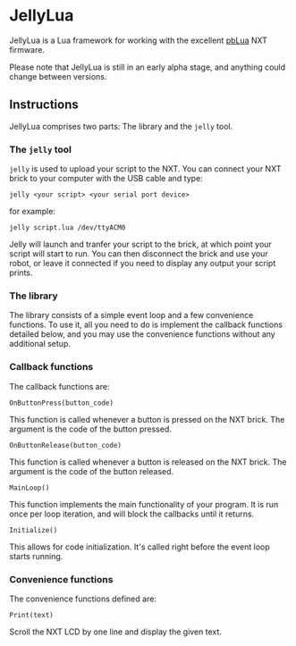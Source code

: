 JellyLua
========

JellyLua is a Lua framework for working with the excellent 
[pbLua](http://hempeldesigngroup.com/lego/pblua/) NXT firmware.

Please note that JellyLua is still in an early alpha stage, and
anything could change between versions.

Instructions
------------

JellyLua comprises two parts: The library and the `jelly` tool.

### The `jelly` tool

`jelly` is used to upload your script to the NXT. You can connect your
NXT brick to your computer with the USB cable and type:

    jelly <your script> <your serial port device>

for example:

    jelly script.lua /dev/ttyACM0

Jelly will launch and tranfer your script to the brick, at which point
your script will start to run. You can then disconnect the brick and
use your robot, or leave it connected if you need to display any output
your script prints.

### The library

The library consists of a simple event loop and a few convenience
functions. To use it, all you need to do is implement the callback
functions detailed below, and you may use the convenience functions
without any additional setup.

### Callback functions

The callback functions are:

`OnButtonPress(button_code)`

This function is called whenever a button is pressed on the NXT brick.
The argument is the code of the button pressed.

`OnButtonRelease(button_code)`

This function is called whenever a button is released on the NXT brick.
The argument is the code of the button released.

`MainLoop()`

This function implements the main functionality of your program. It is
run once per loop iteration, and will block the callbacks until it
returns.

`Initialize()`

This allows for code initialization. It's called right before the event
loop starts running.

### Convenience functions

The convenience functions defined are:

`Print(text)`

Scroll the NXT LCD by one line and display the given text.
